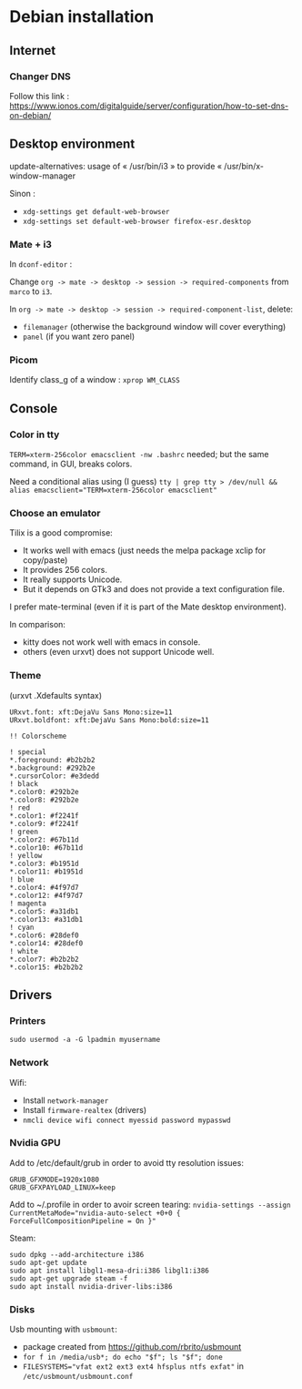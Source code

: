 # Debian installation

## Internet

### Changer DNS

Follow this link : https://www.ionos.com/digitalguide/server/configuration/how-to-set-dns-on-debian/

## Desktop environment

update-alternatives: usage of « /usr/bin/i3 » to provide « /usr/bin/x-window-manager

Sinon :
* ```xdg-settings get default-web-browser```
* ```xdg-settings set default-web-browser firefox-esr.desktop```

### Mate + i3

In ```dconf-editor``` :

Change ```org -> mate -> desktop -> session -> required-components``` from
```marco``` to ```i3```.

In ```org -> mate -> desktop -> session -> required-component-list```, delete:
* ```filemanager``` (otherwise the background window will cover everything)
* ```panel``` (if you want zero panel)

### Picom

Identify class_g of a window : ```xprop WM_CLASS```

## Console

### Color in tty

```TERM=xterm-256color emacsclient -nw .bashrc``` needed;
but the same command, in GUI, breaks colors.

Need a conditional alias using (I guess)
```tty | grep tty > /dev/null && alias emacsclient="TERM=xterm-256color emacsclient"```

### Choose an emulator

Tilix is a good compromise:
* It works well with emacs (just needs the melpa package xclip for copy/paste)
* It provides 256 colors.
* It really supports Unicode.
* But it depends on GTk3 and does not provide a text configuration file.

I prefer mate-terminal (even if it is part of the Mate desktop environment).

In comparison:
* kitty does not work well with emacs in console.
* others (even urxvt) does not support Unicode well.

### Theme

(urxvt .Xdefaults syntax)

```
URxvt.font: xft:DejaVu Sans Mono:size=11
URxvt.boldfont: xft:DejaVu Sans Mono:bold:size=11

!! Colorscheme

! special
*.foreground: #b2b2b2
*.background: #292b2e
*.cursorColor: #e3dedd
! black
*.color0: #292b2e
*.color8: #292b2e
! red
*.color1: #f2241f
*.color9: #f2241f
! green
*.color2: #67b11d
*.color10: #67b11d
! yellow
*.color3: #b1951d
*.color11: #b1951d
! blue
*.color4: #4f97d7
*.color12: #4f97d7
! magenta
*.color5: #a31db1
*.color13: #a31db1
! cyan
*.color6: #28def0
*.color14: #28def0
! white
*.color7: #b2b2b2
*.color15: #b2b2b2
```
 
## Drivers

### Printers

```
sudo usermod -a -G lpadmin myusername
```

### Network

Wifi:
* Install ```network-manager```
* Install ```firmware-realtex``` (drivers)
* ```nmcli device wifi connect myessid password mypasswd```

### Nvidia GPU

Add to /etc/default/grub in order to avoid tty resolution issues:
```
GRUB_GFXMODE=1920x1080
GRUB_GFXPAYLOAD_LINUX=keep
```

Add to ~/.profile in order to avoir screen tearing:
```nvidia-settings --assign CurrentMetaMode="nvidia-auto-select +0+0 { ForceFullCompositionPipeline = On }"```

Steam:
```
sudo dpkg --add-architecture i386
sudo apt-get update
sudo apt install libgl1-mesa-dri:i386 libgl1:i386
sudo apt-get upgrade steam -f
sudo apt install nvidia-driver-libs:i386
```

### Disks

Usb mounting with ```usbmount```:
* package created from https://github.com/rbrito/usbmount
* ```for f in /media/usb*; do echo "$f"; ls "$f"; done```
* ```FILESYSTEMS="vfat ext2 ext3 ext4 hfsplus ntfs exfat"```
in ```/etc/usbmount/usbmount.conf```
